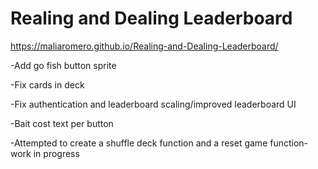 # Realing and Dealing Leaderboard
 
https://maliaromero.github.io/Realing-and-Dealing-Leaderboard/


-Add go fish button sprite

-Fix cards in deck

-Fix authentication and leaderboard scaling/improved leaderboard UI

-Bait cost text per button

-Attempted to create a shuffle deck function and a reset game function- work in progress
